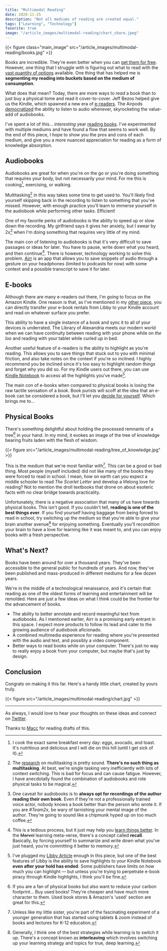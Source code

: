 ```yaml
---
title: "Multimodal Reading"
date: 2020-11-25
description: "Not all mediums of reading are created equal."
tags: ["Learning", "Technology"]
favorite: true
image: "/article_images/multimodal-reading/chart_share.jpeg"
---
```


{{< figure class="main_image" src="/article_images/multimodal-reading/books.jpg" >}}

Books are incredible. They're even better when you can [get them for free](/writing/libby/). However, one thing that I struggle with is figuring out what to read with the [vast quantity of options](https://www.theifod.com/how-many-new-books-are-published-each-year-and-other-related-books-facts/) available. One thing that has helped me is **segmenting my reading into buckets based on the medium of consumption**.

What does that mean? Today, there are more ways to *read* a book than to just buy a physical tome and read it cover-to-cover. Jeff Bezos helped give us the Kindle, which spawned a new era of [e-readers](https://goodereader.com/blog/electronic-readers/the-tale-of-rocketbook-the-very-first-e-reader). The Airpods [democratized](https://julian.digital/2020/04/19/airpods-as-a-platform/) the ability to listen to audio whenever, skyrocketing the value-add of audiobooks.

I've spent a lot of this... *interesting* year [reading books](https://www.goodreads.com/user_challenges/21020992). I've experimented with multiple mediums and have found a flow that seems to work well. By the end of this piece, I hope to show you the pros and cons of each medium, and give you a more nuanced appreciation for reading as a form of knowledge absorption.

## Audiobooks

Audiobooks are great for when you're on the go or you're doing something that requires your body, but not necessarily your mind. For me this is cooking[^1], exercising, or walking.

Multitasking[^2] in this way takes some time to get used to. You'll likely find yourself skipping back in the recording to listen to something that you've missed. However, with enough practice you'll learn to immerse yourself in the audiobook while performing other tasks. Efficient!

One of my favorite perks of audiobooks is the ability to speed up or slow down the recording. My girlfriend says it gives her anxiety, but I swear by 2x[^3] when I'm doing something that requires very little of my mind.

The main con of listening to audiobooks is that it's very difficult to save passages or ideas for later. You have to pause, write down what you heard, and then continue[^4]. There is however, technology working to solve this problem. [Airr](https://www.airr.io/) is an app that allows you to save snippets of audio through a gesture on your headphones (limited to podcasts for now) with some context and a possible transcript to save it for later.

## E-books

Although there are many e-readers out there, I'm going to focus on the Amazon Kindle. One reason is that, as I've mentioned in my [other piece](/writing/libby/), you can directly transfer your e-book rentals from Libby to your Kindle account and read on whatever surface you prefer.

This ability to have a single instance of a book and sync it to all of your devices is underrated. The Library of Alexandria meets our modern world when we can have continuity between reading with your phone while on *the loo* and reading with your tablet while curled up in bed.

Another useful feature of e-readers is the ability to highlight as you're reading. This allows you to save things that stuck out to you with minimal friction, and also take notes on the context if you're so inclined. I highly recommend you be inclined since it's too easy to highlight random things and forget why you did so. For my Kindle users out there, you can use [Kindle Notebook](https://read.amazon.com/notebook) to access all the highlights you've made[^5].

The main con of e-books when compared to physical books is losing the raw tactile sensation of a *book*. Book purists will scoff at the idea that an e-book can be considered a book, but I'll let you [decide for yourself](https://devicebar.com/ebooks-vs-books-pros-and-cons/2041/). Which brings me to...

## Physical Books

There's something delightful about holding the processed remnants of a tree[^6] in your hand. In my mind, it evokes an image of the tree of knowledge bearing fruits laden with the flesh of wisdom.

{{< figure src="/article_images/multimodal-reading/tree_of_knowledge.jpg" >}}

This is the medium that we're most familiar with[^7]. This can be a good or bad thing. Most people (myself included) did not like many of the books they were forced to read in school. I mean, how on earth can you expect a middle schooler to read _The Scarlet Letter_ and develop a lifelong love for reading? Not to mention the droll textbooks that drone on about esoteric facts with no clear bridge towards practicality.

Unfortunately, there is a negative association that many of us have towards physical books. This isn't good. If you couldn't tell, **reading is one of the best things ever**. If you find yourself having baggage from being forced to read in school, try switching up the medium so that you're able to give your brain another avenue[^8] for enjoying something. Eventually you'll recondition your brain to have a love for learning like it was meant to, and you can enjoy books with a fresh perspective.

## What's Next?

Books have been around for over a thousand years. They've been accessible to the general public for hundreds of years. And now, they've been published and mass-produced in different mediums for a few dozen years.

We're in the middle of a technological renaissance, and it's certain that reading as one of the oldest forms of learning and entertainment will be remolded. Here are just a few ideas on what I think could be the frontier for the advancement of books.

- The ability to better annotate and record meaningful text from audiobooks. As I mentioned earlier, Airr is a promising early entrant in this space. I expect more products to follow its lead and cater to the growing audience of audiobook aficionado.
- A combined multimedia experience for reading where you're presented with the audio and text, and possibly a video component.
- Better ways to read books while on your computer. There's just no way to really enjoy a book from your computer, but maybe that's just by design.

## Conclusion

Congrats on making it this far. Here's a handy little chart, created by yours truly.

{{< figure src="/article_images/multimodal-reading/chart.jpg" >}}

---

As always, I would love to hear your thoughts on these ideas and connect on [Twitter](https://twitter.com/nikhilthota/status/1332338653096521729).

Thanks to [Macc](https://littlecurrywurst.com) for reading drafts of this.

[^1]: I cook the exact same breakfast every day: eggs, avocado, and toast. It's nutritious and delicious and I will die on this hill (until I get sick of it).

[^2]: The [research](https://www.apa.org/research/action/multitask) on multitasking is pretty sound. **There's no such thing as multitasking**. At best, we're single tasking very inefficiently with lots of context switching. This is bad for focus and can cause fatigue. However, I have anecdotally found the combination of audiobooks and rote physical tasks to be magical.

[^3]: One caveat for audiobooks is to **always opt for recordings of the author reading their own book**. Even if they're not a professionally trained voice actor, nobody knows a book better than the person who wrote it. If you are *#Team2x*, be wary of tarnishing your mental image of the author. They're going to sound like a chipmunk hyped up on too much coffee.

[^4]: This is a tedious process, but it just may help you [learn things better](https://en.wikipedia.org/wiki/Active_recall). In the ~~Marvel~~ learning meta-verse, there's a concept called **recall**. Basically, by forcing yourself to summarize and write down what you've just heard, you're committing it better to memory.

[^5]: I've plugged my [Libby Article](/writing/libby/) enough in this piece, but one of the best features of Libby is the ability to save highlights to your Kindle Notebook **even after your hold has ended**. Some publishers have limits on how much you can highlight — but unless you're trying to perpetrate e-book piracy through Kindle highlights, I think you'll be fine.

[^6]: If you are a fan of physical books but also want to reduce your carbon footprint... Buy used books! They're cheaper and have much more character to them. Used book stores & Amazon's 'used' section are great for this.

[^7]: Unless like my little sister, you're part of the fascinating experiment of a younger generation that has started using tablets & zoom instead of books and lectures for K-12 education.

[^8]: Generally, I think one of the best strategies while learning is to switch it up. There's a concept known as **interleaving** which involves switching up your learning strategy and topics for true, deep learning.